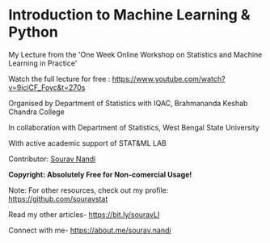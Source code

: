 # Introduction to Machine Learning & Python
My Lecture from the 'One Week Online Workshop on Statistics and Machine Learning in Practice' 

Watch the full lecture for free : https://www.youtube.com/watch?v=9iciCF_Foyc&t=270s

Organised by
Department of Statistics with IQAC, Brahmananda Keshab Chandra College 

In collaboration with
Department of Statistics, West Bengal State University 

With active academic support of STAT&ML LAB

Contributor: [Sourav Nandi](https://www.linkedin.com/in/souravstat/)

**Copyright: Absolutely Free for Non-comercial Usage!**

Note: For other resources, check out my profile:
https://github.com/souravstat

Read my other articles- https://bit.ly/souravLI

Connect with me- https://about.me/sourav.nandi


